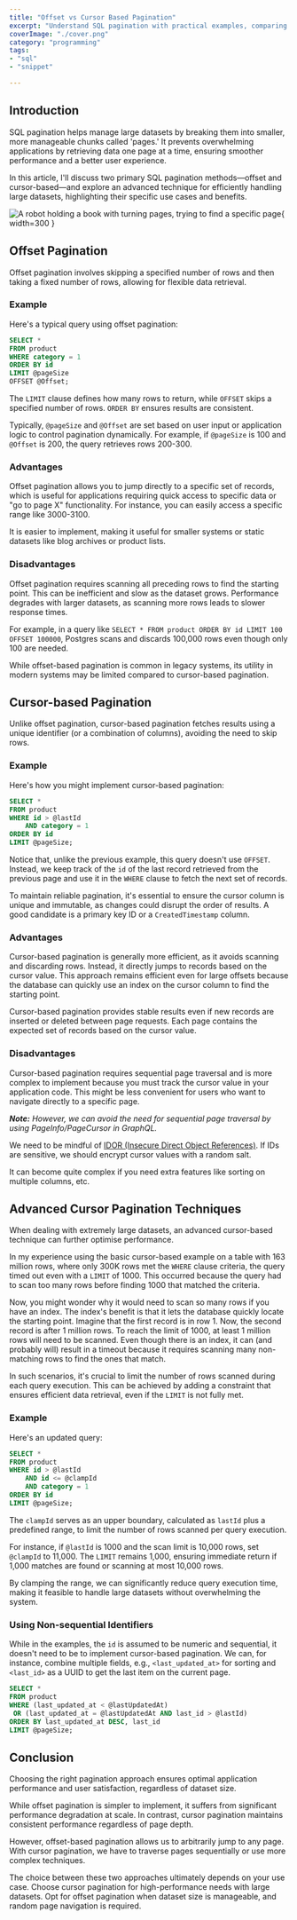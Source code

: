 ```yaml
---
title: "Offset vs Cursor Based Pagination"
excerpt: "Understand SQL pagination with practical examples, comparing offset and cursor methods to manage datasets efficiently."
coverImage: "./cover.png"
category: "programming"
tags:
- "sql"
- "snippet"

---
```



## Introduction

SQL pagination helps manage large datasets by breaking them into smaller, more manageable chunks called 'pages.' It prevents overwhelming applications by retrieving data one page at a time, ensuring smoother performance and a better user experience.

In this article, I'll discuss two primary SQL pagination methods—offset and cursor-based—and explore an advanced technique for efficiently handling large datasets, highlighting their specific use cases and benefits.

![A robot holding a book with turning pages, trying to find a specific page](./cover.png){ width=300 }

## Offset Pagination

Offset pagination involves skipping a specified number of rows and then taking a fixed number of rows, allowing for flexible data retrieval.

### Example

Here's a typical query using offset pagination:

```sql
SELECT *         
FROM product        
WHERE category = 1        
ORDER BY id         
LIMIT @pageSize         
OFFSET @Offset;        
```

The `LIMIT` clause defines how many rows to return, while `OFFSET` skips a specified number of rows. `ORDER BY` ensures results are consistent.

Typically, `@pageSize` and `@Offset` are set based on user input or application logic to control pagination dynamically. For example, if `@pageSize` is 100 and `@Offset` is 200, the query retrieves rows 200-300.

### Advantages

Offset pagination allows you to jump directly to a specific set of records, which is useful for applications requiring quick access to specific data or "go to page X" functionality. For instance, you can easily access a specific range like 3000-3100.

It is easier to implement, making it useful for smaller systems or static datasets like blog archives or product lists.

### Disadvantages

Offset pagination requires scanning all preceding rows to find the starting point. This can be inefficient and slow as the dataset grows. Performance degrades with larger datasets, as scanning more rows leads to slower response times.

For example, in a query like `SELECT * FROM product ORDER BY id LIMIT 100 OFFSET 100000`, Postgres scans and discards 100,000 rows even though only 100 are needed.

While offset-based pagination is common in legacy systems, its utility in modern systems may be limited compared to cursor-based pagination.

## Cursor-based Pagination

Unlike offset pagination, cursor-based pagination fetches results using a unique identifier (or a combination of columns), avoiding the need to skip rows.

### Example

Here's how you might implement cursor-based pagination:

```sql
SELECT *         
FROM product         
WHERE id > @lastId        
    AND category = 1        
ORDER BY id         
LIMIT @pageSize;        
```

Notice that, unlike the previous example, this query doesn't use `OFFSET`. Instead, we keep track of the `id` of the last record retrieved from the previous page and use it in the `WHERE` clause to fetch the next set of records.

To maintain reliable pagination, it's essential to ensure the cursor column is unique and immutable, as changes could disrupt the order of results. A good candidate is a primary key ID or a `CreatedTimestamp` column.

### Advantages

Cursor-based pagination is generally more efficient, as it avoids scanning and discarding rows. Instead, it directly jumps to records based on the cursor value. This approach remains efficient even for large offsets because the database can quickly use an index on the cursor column to find the starting point.

Cursor-based pagination provides stable results even if new records are inserted or deleted between page requests. Each page contains the expected set of records based on the cursor value.

### Disadvantages

Cursor-based pagination requires sequential page traversal and is more complex to implement because you must track the cursor value in your application code. This might be less convenient for users who want to navigate directly to a specific page.

_**Note:** However, we can avoid the need for sequential page traversal by using PageInfo/PageCursor in GraphQL._

We need to be mindful of [IDOR (Insecure Direct Object References)](https://cheatsheetseries.owasp.org/cheatsheets/Insecure_Direct_Object_Reference_Prevention_Cheat_Sheet.html). If IDs are sensitive, we should encrypt cursor values with a random salt.

It can become quite complex if you need extra features like sorting on multiple columns, etc.

## Advanced Cursor Pagination Techniques

When dealing with extremely large datasets, an advanced cursor-based technique can further optimise performance.

In my experience using the basic cursor-based example on a table with 163 million rows, where only 300K rows met the `WHERE` clause criteria, the query timed out even with a `LIMIT` of 1000. This occurred because the query had to scan too many rows before finding 1000 that matched the criteria.

Now, you might wonder why it would need to scan so many rows if you have an index. The index's benefit is that it lets the database quickly locate the starting point. Imagine that the first record is in row 1. Now, the second record is after 1 million rows. To reach the limit of 1000, at least 1 million rows will need to be scanned. Even though there is an index, it can (and probably will) result in a timeout because it requires scanning many non-matching rows to find the ones that match.

In such scenarios, it's crucial to limit the number of rows scanned during each query execution. This can be achieved by adding a constraint that ensures efficient data retrieval, even if the `LIMIT` is not fully met.

### Example

Here's an updated query:

```sql
SELECT *         
FROM product         
WHERE id > @lastId        
    AND id <= @clampId        
    AND category = 1        
ORDER BY id         
LIMIT @pageSize;        
```

The `clampId` serves as an upper boundary, calculated as `lastId` plus a predefined range, to limit the number of rows scanned per query execution.

For instance, if `@lastId` is 1000 and the scan limit is 10,000 rows, set `@clampId` to 11,000. The `LIMIT` remains 1,000, ensuring immediate return if 1,000 matches are found or scanning at most 10,000 rows.

By clamping the range, we can significantly reduce query execution time, making it feasible to handle large datasets without overwhelming the system.

### Using Non-sequential Identifiers

While in the examples, the `id` is assumed to be numeric and sequential, it doesn't need to be to implement cursor-based pagination. We can, for instance, combine multiple fields, e.g., `<last_updated_at>` for sorting and `<last_id>` as a UUID to get the last item on the current page.

```sql
SELECT *       
FROM product      
WHERE (last_updated_at < @lastUpdatedAt)      
 OR (last_updated_at = @lastUpdatedAt AND last_id > @lastId)      
ORDER BY last_updated_at DESC, last_id      
LIMIT @pageSize;      
```

## Conclusion

Choosing the right pagination approach ensures optimal application performance and user satisfaction, regardless of dataset size.

While offset pagination is simpler to implement, it suffers from significant performance degradation at scale. In contrast, cursor pagination maintains consistent performance regardless of page depth.

However, offset-based pagination allows us to arbitrarily jump to any page. With cursor pagination, we have to traverse pages sequentially or use more complex techniques.

The choice between these two approaches ultimately depends on your use case. Choose cursor pagination for high-performance needs with large datasets. Opt for offset pagination when dataset size is manageable, and random page navigation is required.

